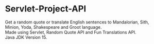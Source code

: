 # Servlet-Project-API

Get a random quote or translate English sentences to Mandalorian, Sith, Minion, Yoda, Shakespeare and Groot language.
<br />
Made using Servlet, Random Quote API and Fun Translations API. <br />
Java JDK Version 15.
